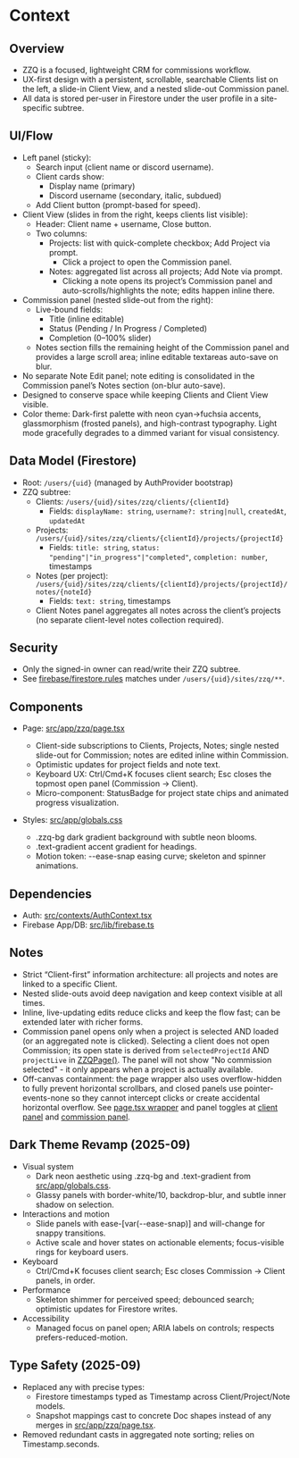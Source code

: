 # Context

## Overview
- ZZQ is a focused, lightweight CRM for commissions workflow.
- UX-first design with a persistent, scrollable, searchable Clients list on the left, a slide-in Client View, and a nested slide-out Commission panel.
- All data is stored per-user in Firestore under the user profile in a site-specific subtree.

## UI/Flow
- Left panel (sticky):
  - Search input (client name or discord username).
  - Client cards show:
    - Display name (primary)
    - Discord username (secondary, italic, subdued)
  - Add Client button (prompt-based for speed).
- Client View (slides in from the right, keeps clients list visible):
  - Header: Client name + username, Close button.
  - Two columns:
    - Projects: list with quick-complete checkbox; Add Project via prompt.
      - Click a project to open the Commission panel.
    - Notes: aggregated list across all projects; Add Note via prompt.
      - Clicking a note opens its project’s Commission panel and auto-scrolls/highlights the note; edits happen inline there.
- Commission panel (nested slide-out from the right):
  - Live-bound fields:
    - Title (inline editable)
    - Status (Pending / In Progress / Completed)
    - Completion (0–100% slider)
  - Notes section fills the remaining height of the Commission panel and provides a large scroll area; inline editable textareas auto-save on blur.
- No separate Note Edit panel; note editing is consolidated in the Commission panel’s Notes section (on-blur auto-save).
- Designed to conserve space while keeping Clients and Client View visible.
- Color theme: Dark-first palette with neon cyan→fuchsia accents, glassmorphism (frosted panels), and high-contrast typography. Light mode gracefully degrades to a dimmed variant for visual consistency.

## Data Model (Firestore)
- Root: `/users/{uid}` (managed by AuthProvider bootstrap)
- ZZQ subtree:
  - Clients: `/users/{uid}/sites/zzq/clients/{clientId}`
    - Fields: `displayName: string`, `username?: string|null`, `createdAt`, `updatedAt`
  - Projects: `/users/{uid}/sites/zzq/clients/{clientId}/projects/{projectId}`
    - Fields: `title: string`, `status: "pending"|"in_progress"|"completed"`, `completion: number`, timestamps
  - Notes (per project): `/users/{uid}/sites/zzq/clients/{clientId}/projects/{projectId}/notes/{noteId}`
    - Fields: `text: string`, timestamps
  - Client Notes panel aggregates all notes across the client’s projects (no separate client-level notes collection required).

## Security
- Only the signed-in owner can read/write their ZZQ subtree.
- See [firebase/firestore.rules](firebase/firestore.rules) matches under `/users/{uid}/sites/zzq/**`.

## Components
- Page: [src/app/zzq/page.tsx](src/app/zzq/page.tsx)
  - Client-side subscriptions to Clients, Projects, Notes; single nested slide-out for Commission; notes are edited inline within Commission.
  - Optimistic updates for project fields and note text.
  - Keyboard UX: Ctrl/Cmd+K focuses client search; Esc closes the topmost open panel (Commission → Client).
  - Micro-component: StatusBadge for project state chips and animated progress visualization.

- Styles: [src/app/globals.css](src/app/globals.css)
  - .zzq-bg dark gradient background with subtle neon blooms.
  - .text-gradient accent gradient for headings.
  - Motion token: --ease-snap easing curve; skeleton and spinner animations.
## Dependencies
- Auth: [src/contexts/AuthContext.tsx](src/contexts/AuthContext.tsx)
- Firebase App/DB: [src/lib/firebase.ts](src/lib/firebase.ts)

## Notes
- Strict “Client-first” information architecture: all projects and notes are linked to a specific Client.
- Nested slide-outs avoid deep navigation and keep context visible at all times.
- Inline, live-updating edits reduce clicks and keep the flow fast; can be extended later with richer forms.
- Commission panel opens only when a project is selected AND loaded (or an aggregated note is clicked). Selecting a client does not open Commission; its open state is derived from `selectedProjectId` AND `projectLive` in [ZZQPage()](src/app/zzq/page.tsx:86). The panel will not show "No commission selected" - it only appears when a project is actually available.
- Off-canvas containment: the page wrapper also uses overflow-hidden to fully prevent horizontal scrollbars, and closed panels use pointer-events-none so they cannot intercept clicks or create accidental horizontal overflow. See [page.tsx wrapper](src/app/zzq/page.tsx:543) and panel toggles at [client panel](src/app/zzq/page.tsx:632) and [commission panel](src/app/zzq/page.tsx:787).

## Dark Theme Revamp (2025-09)
- Visual system
  - Dark neon aesthetic using .zzq-bg and .text-gradient from [src/app/globals.css](src/app/globals.css).
  - Glassy panels with border-white/10, backdrop-blur, and subtle inner shadow on selection.
- Interactions and motion
  - Slide panels with ease-[var(--ease-snap)] and will-change for snappy transitions.
  - Active scale and hover states on actionable elements; focus-visible rings for keyboard users.
- Keyboard
  - Ctrl/Cmd+K focuses client search; Esc closes Commission → Client panels, in order.
- Performance
  - Skeleton shimmer for perceived speed; debounced search; optimistic updates for Firestore writes.
- Accessibility
  - Managed focus on panel open; ARIA labels on controls; respects prefers-reduced-motion.

## Type Safety (2025-09)
- Replaced any with precise types:
  - Firestore timestamps typed as Timestamp across Client/Project/Note models.
  - Snapshot mappings cast to concrete Doc shapes instead of any merges in [src/app/zzq/page.tsx](src/app/zzq/page.tsx).
- Removed redundant casts in aggregated note sorting; relies on Timestamp.seconds.
